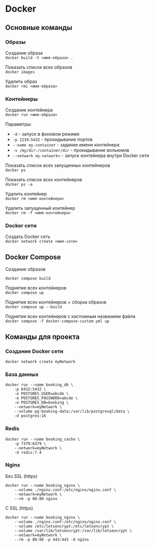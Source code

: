 # Docker
## Основные команды

### Образы
Создание образа     
`docker build -t <имя-образа> .`

Показать список всех образов        
`docker images`

Удалить образ       
`docker rmi <имя-образа>`

### Контейнеры
Создание контейнера     
`docker run <имя-образа>`

Параметры:

- `-d` - запуск в фоновом режиме
- `-p 1234:5432` - прокидывание портов
- `--name my-container` - задание имени контейнера
- `-v /my/dir:/container/dir` - прокидывание вольюмов
- `--network my-network>` - запуск контейнера внутри Docker сети

Показать список всех запущенных контейнеров        
`docker ps`

Показать список всех контейнеров        
`docker ps -a`

Удалить контейнер       
`docker rm <имя-контейнера>`

Удалить запущенный контейнер        
`docker rm -f <имя-контейнера>`

### Docker сети
Создать Docker сеть     
`docker network create <имя-сети>`

## Docker Compose
Создание образов
```
docker compose build
```

Поднятие всех контейнеров       
`docker compose up`

Поднятие всех контейнеров + сборка образов      
`docker compose up --build`

Поднятие всех контейнеров с кастомным названием файла       
`docker compose -f docker-compose-custom.yml up`


## Команды для проекта
### Создание Docker сети
`docker network create myNetwork`

### База данных
```
docker run --name booking_db \
    -p 6432:5432 \
    -e POSTGRES_USER=abcde \
    -e POSTGRES_PASSWORD=abcde \
    -e POSTGRES_DB=booking \
    --network=myNetwork \
    --volume pg-booking-data:/var/lib/postgresql/data \
    -d postgres:16
```

### Redis
```
docker run --name booking_cache \
    -p 7379:6379 \
    --network=myNetwork \
    -d redis:7.4
```

### Nginx
Без SSL (https)        
```
docker run --name booking_nginx \
    --volume ./nginx.conf:/etc/nginx/nginx.conf \
    --network=myNetwork \
    --rm -p 80:80 nginx
```

С SSL (https)        
```
docker run --name booking_nginx \
    --volume ./nginx.conf:/etc/nginx/nginx.conf \
    --volume /etc/letsencrypt:/etc/letsencrypt \
    --volume /var/lib/letsencrypt:/var/lib/letsencrypt \
    --network=myNetwork \
    --rm -p 80:80 -p 443:443 -d nginx
```